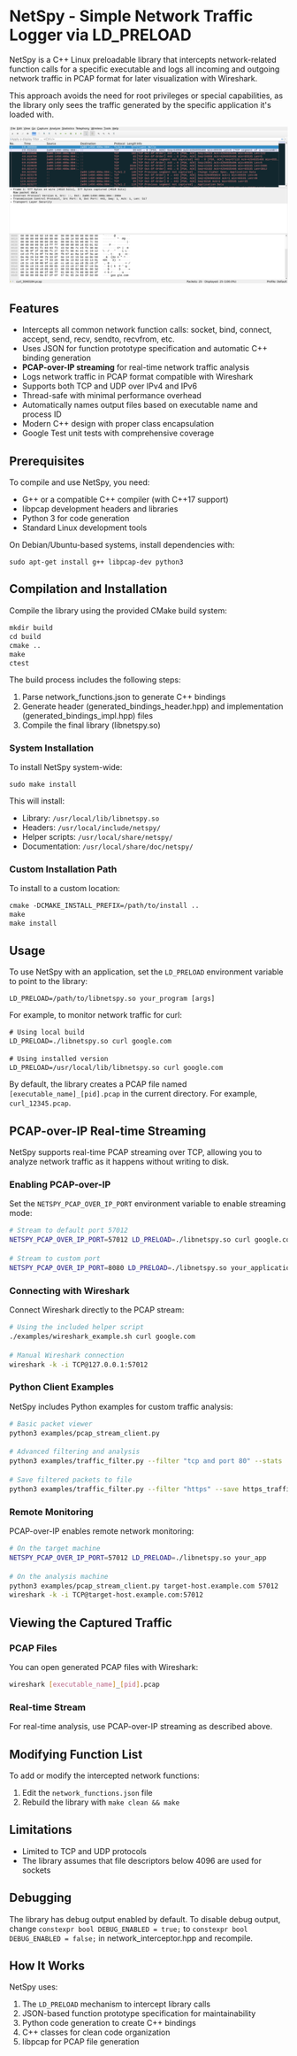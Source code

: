 # NetSpy - Simple Network Traffic Logger via LD_PRELOAD

NetSpy is a C++ Linux preloadable library that intercepts network-related function calls for a specific executable and logs all incoming and outgoing network traffic in PCAP format for later visualization with Wireshark.

This approach avoids the need for root privileges or special capabilities, as the library only sees the traffic generated by the specific application it's loaded with.

![](screenshot.png)

## Features

- Intercepts all common network function calls: socket, bind, connect, accept, send, recv, sendto, recvfrom, etc.
- Uses JSON for function prototype specification and automatic C++ binding generation
- **PCAP-over-IP streaming** for real-time network traffic analysis
- Logs network traffic in PCAP format compatible with Wireshark
- Supports both TCP and UDP over IPv4 and IPv6
- Thread-safe with minimal performance overhead
- Automatically names output files based on executable name and process ID
- Modern C++ design with proper class encapsulation
- Google Test unit tests with comprehensive coverage

## Prerequisites

To compile and use NetSpy, you need:

- G++ or a compatible C++ compiler (with C++17 support)
- libpcap development headers and libraries
- Python 3 for code generation
- Standard Linux development tools

On Debian/Ubuntu-based systems, install dependencies with:

```
sudo apt-get install g++ libpcap-dev python3
```

## Compilation and Installation

Compile the library using the provided CMake build system:

```
mkdir build
cd build
cmake ..
make
ctest
```

The build process includes the following steps:
1. Parse network_functions.json to generate C++ bindings
2. Generate header (generated_bindings_header.hpp) and implementation (generated_bindings_impl.hpp) files
3. Compile the final library (libnetspy.so)

### System Installation

To install NetSpy system-wide:

```
sudo make install
```

This will install:
- Library: `/usr/local/lib/libnetspy.so`
- Headers: `/usr/local/include/netspy/`
- Helper scripts: `/usr/local/share/netspy/`
- Documentation: `/usr/local/share/doc/netspy/`

### Custom Installation Path

To install to a custom location:

```
cmake -DCMAKE_INSTALL_PREFIX=/path/to/install ..
make
make install
```

## Usage

To use NetSpy with an application, set the `LD_PRELOAD` environment variable to point to the library:

```
LD_PRELOAD=/path/to/libnetspy.so your_program [args]
```

For example, to monitor network traffic for curl:

```
# Using local build
LD_PRELOAD=./libnetspy.so curl google.com

# Using installed version
LD_PRELOAD=/usr/local/lib/libnetspy.so curl google.com
```

By default, the library creates a PCAP file named `[executable_name]_[pid].pcap` in the current directory. For example, `curl_12345.pcap`.

## PCAP-over-IP Real-time Streaming

NetSpy supports real-time PCAP streaming over TCP, allowing you to analyze network traffic as it happens without writing to disk.

### Enabling PCAP-over-IP

Set the `NETSPY_PCAP_OVER_IP_PORT` environment variable to enable streaming mode:

```bash
# Stream to default port 57012
NETSPY_PCAP_OVER_IP_PORT=57012 LD_PRELOAD=./libnetspy.so curl google.com

# Stream to custom port
NETSPY_PCAP_OVER_IP_PORT=8080 LD_PRELOAD=./libnetspy.so your_application
```

### Connecting with Wireshark

Connect Wireshark directly to the PCAP stream:

```bash
# Using the included helper script
./examples/wireshark_example.sh curl google.com

# Manual Wireshark connection
wireshark -k -i TCP@127.0.0.1:57012
```

### Python Client Examples

NetSpy includes Python examples for custom traffic analysis:

```bash
# Basic packet viewer
python3 examples/pcap_stream_client.py

# Advanced filtering and analysis
python3 examples/traffic_filter.py --filter "tcp and port 80" --stats

# Save filtered packets to file
python3 examples/traffic_filter.py --filter "https" --save https_traffic.pcap
```

### Remote Monitoring

PCAP-over-IP enables remote network monitoring:

```bash
# On the target machine
NETSPY_PCAP_OVER_IP_PORT=57012 LD_PRELOAD=./libnetspy.so your_app

# On the analysis machine
python3 examples/pcap_stream_client.py target-host.example.com 57012
wireshark -k -i TCP@target-host.example.com:57012
```

## Viewing the Captured Traffic

### PCAP Files
You can open generated PCAP files with Wireshark:

```bash
wireshark [executable_name]_[pid].pcap
```

### Real-time Stream
For real-time analysis, use PCAP-over-IP streaming as described above.

## Modifying Function List

To add or modify the intercepted network functions:

1. Edit the `network_functions.json` file
2. Rebuild the library with `make clean && make`

## Limitations

- Limited to TCP and UDP protocols
- The library assumes that file descriptors below 4096 are used for sockets

## Debugging

The library has debug output enabled by default. To disable debug output, change `constexpr bool DEBUG_ENABLED = true;` to `constexpr bool DEBUG_ENABLED = false;` in network_interceptor.hpp and recompile.

## How It Works

NetSpy uses:

1. The `LD_PRELOAD` mechanism to intercept library calls
2. JSON-based function prototype specification for maintainability
3. Python code generation to create C++ bindings
4. C++ classes for clean code organization
5. libpcap for PCAP file generation
